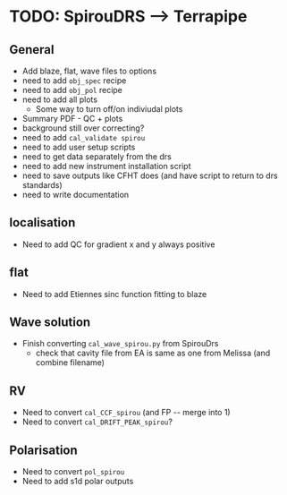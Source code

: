 # TODO: SpirouDRS --> Terrapipe


## General

- Add blaze, flat, wave files to options
- need to add `obj_spec` recipe
- need to add `obj_pol` recipe
- need to add all plots
    - Some way to turn off/on indiviudal plots
- Summary PDF - QC + plots
- background still over correcting?
- need to add `cal_validate spirou`
- need to add user setup scripts
- need to get data separately from the drs
- need to add new instrument installation script
- need to save outputs like CFHT does (and have script to return to drs standards)
- need to write documentation

## localisation

- Need to add QC for gradient x and y always positive

## flat

- Need to add Etiennes sinc function fitting to blaze

##  Wave solution

- Finish converting `cal_wave_spirou.py` from SpirouDrs
    - check that cavity file from EA is same as one from Melissa (and combine filename)
    
## RV

- Need to convert `cal_CCF_spirou` (and FP -- merge into 1)
- Need to convert `cal_DRIFT_PEAK_spirou`?

## Polarisation

- Need to convert `pol_spirou`
- Need to add s1d polar outputs